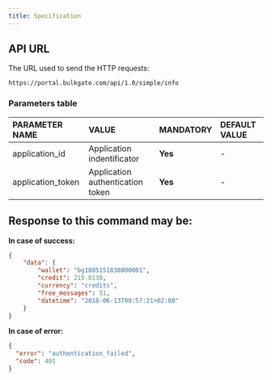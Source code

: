 ```yaml
---
title: Specification
---
```



## API URL
The URL used to send the HTTP requests:
``` url
https://portal.bulkgate.com/api/1.0/simple/info
```

### Parameters table

| PARAMETER NAME | VALUE | MANDATORY | DEFAULT VALUE |
|:--- |:--- |:--- |:--- |
|application_id|Application indentificator |**Yes**|-| 
|application_token|Application authentication token	|**Yes**|-|

## Response to this command may be:

**In case of success:**
``` json
{
    "data": {
        "wallet": "bg1805151838000001",
        "credit": 215.8138,
        "currency": "credits",
        "free_messages": 51,
        "datetime": "2018-06-13T09:57:21+02:00"
    }
}
```
 
**In case of error:**
``` json 
{
  "error": "authentication_failed",
  "code": 401
}
```
